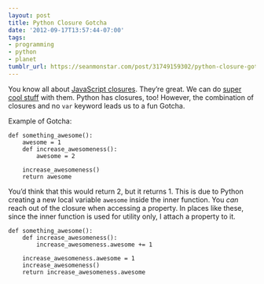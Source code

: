 ```yaml
---
layout: post
title: Python Closure Gotcha
date: '2012-09-17T13:57:44-07:00'
tags:
- programming
- python
- planet
tumblr_url: https://seanmonstar.com/post/31749159302/python-closure-gotcha
---
```

You know all about [JavaScript closures](https://developer.mozilla.org/en-US/docs/JavaScript/Guide/Closures). They’re great. We can do [super cool stuff](http://seanmonstar.com/2022/07/28/2009-12-10-closures-break-my-for-s.html) with them. Python has closures, too! However, the combination of closures and no `var` keyword leads us to a fun Gotcha.

Example of Gotcha:

    def something_awesome():
        awesome = 1
        def increase_awesomeness():
            awesome = 2
    
        increase_awesomeness()
        return awesome

You’d think that this would return 2, but it returns 1. This is due to Python creating a new local variable `awesome` inside the inner function. You _can_ reach out of the closure when accessing a property. In places like these, since the inner function is used for utility only, I attach a property to it.

    def something_awesome():
        def increase_awesomeness():
            increase_awesomeness.awesome += 1
    
        increase_awesomeness.awesome = 1
        increase_awesomeness()
        return increase_awesomeness.awesome

